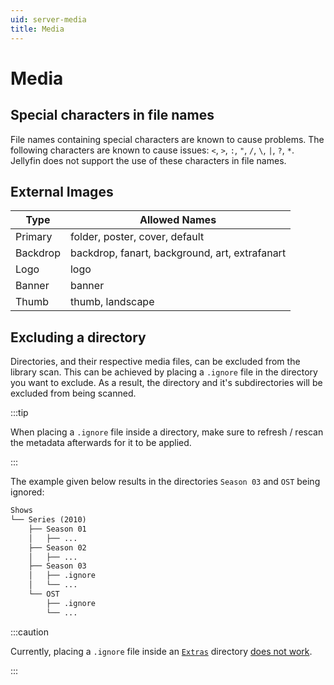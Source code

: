 ```yaml
---
uid: server-media
title: Media
---
```


# Media

## Special characters in file names

File names containing special characters are known to cause problems. The following characters are known to cause issues: `<`, `>`, `:`, `"`, `/`, `\`, `|`, `?`, `*`. Jellyfin does not support the use of these characters in file names.

## External Images

| Type     | Allowed Names                                  |
| -------- | ---------------------------------------------- |
| Primary  | folder, poster, cover, default                 |
| Backdrop | backdrop, fanart, background, art, extrafanart |
| Logo     | logo                                           |
| Banner   | banner                                         |
| Thumb    | thumb, landscape                               |

## Excluding a directory

Directories, and their respective media files, can be excluded from the library scan. This can be achieved by placing a `.ignore` file in the directory you want to exclude. As a result, the directory and it's subdirectories will be excluded from being scanned.

:::tip

When placing a `.ignore` file inside a directory, make sure to refresh / rescan the metadata afterwards for it to be applied.

:::

The example given below results in the directories `Season 03` and `OST` being ignored:

```txt
Shows
└── Series (2010)
    ├── Season 01
    │   ├── ...
    ├── Season 02
    │   ├── ...
    ├── Season 03
    │   ├── .ignore
    │   └── ...
    └── OST
        ├── .ignore
        └── ...
```

:::caution

Currently, placing a `.ignore` file inside an [`Extras`](/docs/general/server/media/shows#extras-folders) directory [does not work](https://github.com/jellyfin/jellyfin/issues/9571).

:::

